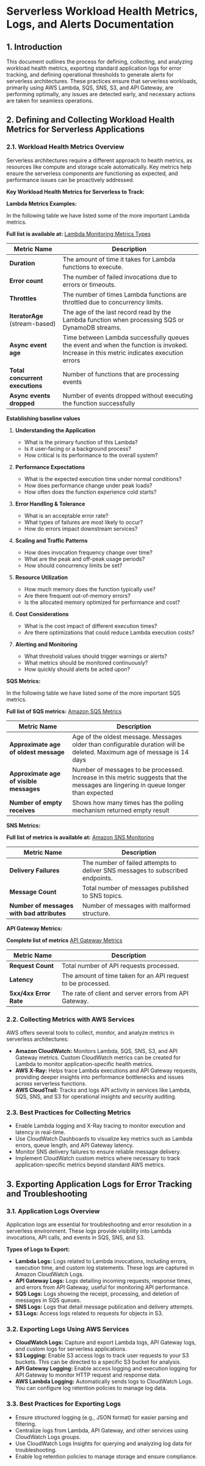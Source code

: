# Serverless Workload Health Metrics, Logs, and Alerts Documentation

## 1. Introduction

This document outlines the process for defining, collecting, and analyzing workload health metrics, exporting standard application logs for error tracking, and defining operational thresholds to generate alerts for serverless architectures. These practices ensure that serverless workloads, primarily using AWS Lambda, SQS, SNS, S3, and API Gateway, are performing optimally, any issues are detected early, and necessary actions are taken for seamless operations.

## 2. Defining and Collecting Workload Health Metrics for Serverless Applications

### 2.1. Workload Health Metrics Overview

Serverless architectures require a different approach to health metrics, as resources like compute and storage scale automatically. Key metrics help ensure the serverless components are functioning as expected, and performance issues can be proactively addressed.

**Key Workload Health Metrics for Serverless to Track:**

**Lambda Metrics Examples:**

In the following table we have listed some of the more important Lambda metrics.

**Full list is available at:** [Lambda Monitoring Metrics Types](https://docs.aws.amazon.com/lambda/latest/dg/monitoring-metrics-types.html)

| **Metric Name**                 | **Description**                                                                                                                        |
| ------------------------------- | -------------------------------------------------------------------------------------------------------------------------------------- |
| **Duration**                    | The amount of time it takes for Lambda functions to execute.                                                                           |
| **Error count**                 | The number of failed invocations due to errors or timeouts.                                                                            |
| **Throttles**                   | The number of times Lambda functions are throttled due to concurrency limits.                                                          |
| **IteratorAge** (stream-based)  | The age of the last record read by the Lambda function when processing SQS or DynamoDB streams.                                        |
| **Async event age**             | Time between Lambda successfully queues the event and when the function is invoked. Increase in this metric indicates execution errors |
| **Total concurrent executions** | Number of functions that are processing events                                                                                         |
| **Async events dropped**        | Number of events dropped without executing the function successfully                                                                   |

**Establishing baseline values**

1. **Understanding the Application**

   - What is the primary function of this Lambda?
   - Is it user-facing or a background process?
   - How critical is its performance to the overall system?

2. **Performance Expectations**

   - What is the expected execution time under normal conditions?
   - How does performance change under peak loads?
   - How often does the function experience cold starts?

3. **Error Handling & Tolerance**

   - What is an acceptable error rate?
   - What types of failures are most likely to occur?
   - How do errors impact downstream services?

4. **Scaling and Traffic Patterns**

   - How does invocation frequency change over time?
   - What are the peak and off-peak usage periods?
   - How should concurrency limits be set?

5. **Resource Utilization**

   - How much memory does the function typically use?
   - Are there frequent out-of-memory errors?
   - Is the allocated memory optimized for performance and cost?

6. **Cost Considerations**

   - What is the cost impact of different execution times?
   - Are there optimizations that could reduce Lambda execution costs?

7. **Alerting and Monitoring**
   - What threshold values should trigger warnings or alerts?
   - What metrics should be monitored continuously?
   - How quickly should alerts be acted upon?

**SQS Metrics:**

In the following table we have listed some of the more important SQS metrics.

**Full list of SQS metrics:** [Amazon SQS Metrics](https://docs.aws.amazon.com/AWSSimpleQueueService/latest/SQSDeveloperGuide/sqs-available-cloudwatch-metrics.html)

| **Metric Name**                         | **Description**                                                                                                                    |
| --------------------------------------- | ---------------------------------------------------------------------------------------------------------------------------------- |
| **Approximate age of oldest message**   | Age of the oldest message. Messages older than configurable duration will be deleted. Maximum age of message is 14 days            |
| **Approximate age of visible messages** | Number of messages to be processed. Increase in this metric suggests that the messages are lingering in queue longer than expected |
| **Number of empty receives**            | Shows how many times has the polling mechanism returned empty result                                                               |

**SNS Metrics:**

**Full list of metrics is available at:** [Amazon SNS Monitoring](https://docs.aws.amazon.com/sns/latest/dg/sns-monitoring-using-cloudwatch.html)

| **Metric Name**                            | **Description**                                                                |
| ------------------------------------------ | ------------------------------------------------------------------------------ |
| **Delivery Failures**                      | The number of failed attempts to deliver SNS messages to subscribed endpoints. |
| **Message Count**                          | Total number of messages published to SNS topics.                              |
| **Number of messages with bad attributes** | Number of messages with malformed structure.                                   |

**API Gateway Metrics:**

**Complete list of metrics** [API Gateway Metrics](https://docs.aws.amazon.com/apigateway/latest/developerguide/api-gateway-metrics-and-dimensions.html)

| **Metric Name**        | **Description**                                              |
| ---------------------- | ------------------------------------------------------------ |
| **Request Count**      | Total number of API requests processed.                      |
| **Latency**            | The amount of time taken for an API request to be processed. |
| **5xx/4xx Error Rate** | The rate of client and server errors from API Gateway.       |

### 2.2. Collecting Metrics with AWS Services

AWS offers several tools to collect, monitor, and analyze metrics in serverless architectures:

- **Amazon CloudWatch:** Monitors Lambda, SQS, SNS, S3, and API Gateway metrics. Custom CloudWatch metrics can be created for Lambda to monitor application-specific health metrics.
- **AWS X-Ray:** Helps trace Lambda executions and API Gateway requests, providing deeper insights into performance bottlenecks and issues across serverless functions.
- **AWS CloudTrail:** Tracks and logs API activity in services like Lambda, SQS, SNS, and S3 for operational insights and security auditing.

### 2.3. Best Practices for Collecting Metrics

- Enable Lambda logging and X-Ray tracing to monitor execution and latency in real-time.
- Use CloudWatch Dashboards to visualize key metrics such as Lambda errors, queue length, and API Gateway latency.
- Monitor SNS delivery failures to ensure reliable message delivery.
- Implement CloudWatch custom metrics where necessary to track application-specific metrics beyond standard AWS metrics.

## 3. Exporting Application Logs for Error Tracking and Troubleshooting

### 3.1. Application Logs Overview

Application logs are essential for troubleshooting and error resolution in a serverless environment. These logs provide visibility into Lambda invocations, API calls, and events in SQS, SNS, and S3.

**Types of Logs to Export:**

- **Lambda Logs:** Logs related to Lambda invocations, including errors, execution time, and custom log statements. These logs are captured in Amazon CloudWatch Logs.
- **API Gateway Logs:** Logs detailing incoming requests, response times, and errors from API Gateway, useful for monitoring API performance.
- **SQS Logs:** Logs showing the receipt, processing, and deletion of messages in SQS queues.
- **SNS Logs:** Logs that detail message publication and delivery attempts.
- **S3 Logs:** Access logs related to requests for objects in S3.

### 3.2. Exporting Logs Using AWS Services

- **CloudWatch Logs:** Capture and export Lambda logs, API Gateway logs, and custom logs for serverless applications.
- **S3 Logging:** Enable S3 access logs to track user requests to your S3 buckets. This can be directed to a specific S3 bucket for analysis.
- **API Gateway Logging:** Enable access logging and execution logging for API Gateway to monitor HTTP request and response data.
- **AWS Lambda Logging:** Automatically sends logs to CloudWatch Logs. You can configure log retention policies to manage log data.

### 3.3. Best Practices for Exporting Logs

- Ensure structured logging (e.g., JSON format) for easier parsing and filtering.
- Centralize logs from Lambda, API Gateway, and other services using CloudWatch Logs groups.
- Use CloudWatch Logs Insights for querying and analyzing log data for troubleshooting.
- Enable log retention policies to manage storage and ensure compliance.
